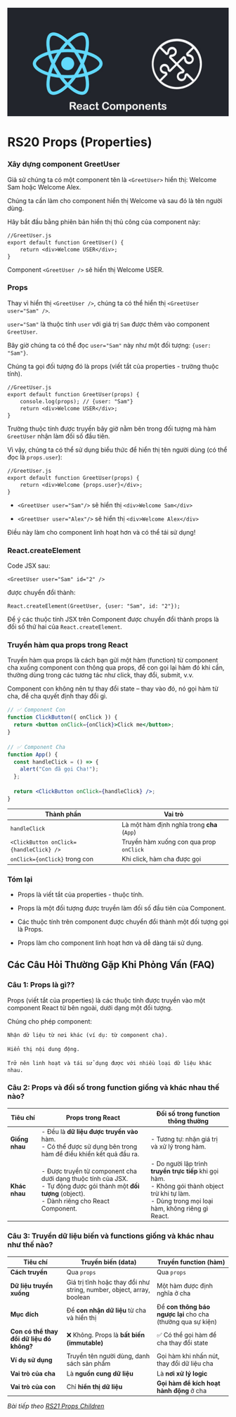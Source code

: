 ![Create-HTML-1](images/components.jpg)

# RS20 Props (Properties)

### Xây dựng component GreetUser

Giả sử chúng ta có một component tên là `<GreetUser>` hiển thị: Welcome Sam hoặc Welcome Alex.

Chúng ta cần làm cho component hiển thị Welcome và sau đó là tên người dùng.

Hãy bắt đầu bằng phiên bản hiển thị thủ công của component này:

```
//GreetUser.js
export default function GreetUser() {
    return <div>Welcome USER</div>;
}
```

Component `<GreetUser />` sẽ hiển thị Welcome USER.

### Props

Thay vì hiển thị `<GreetUser />`, chúng ta có thể hiển thị `<GreetUser user="Sam" />`.

`user="Sam"` là thuộc tính `user` với giá trị `Sam` được thêm vào component `GreetUser`.

Bây giờ chúng ta có thể đọc `user="Sam"` này như một đối tượng: `{user: "Sam"}`.

Chúng ta gọi đối tượng đó là props (viết tắt của properties - trường thuộc tính).

```
//GreetUser.js
export default function GreetUser(props) {
    console.log(props); // {user: "Sam"}
    return <div>Welcome USER</div>;
}
```

Trường thuộc tính được truyền bây giờ nằm bên trong đối tượng mà hàm `GreetUser` nhận làm đối số đầu tiên.

Vì vậy, chúng ta có thể sử dụng biểu thức để hiển thị tên người dùng (có thể đọc là `props.user`):

```
//GreetUser.js
export default function GreetUser(props) {
    return <div>Welcome {props.user}</div>;
}
```

- `<GreetUser user="Sam"/>` sẽ hiển thị `<div>Welcome Sam</div>`

- `<GreetUser user="Alex"/>` sẽ hiển thị `<div>Welcome Alex</div>`

Điều này làm cho component linh hoạt hơn và có thể tái sử dụng!

### React.createElement

Code JSX sau:

```
<GreetUser user="Sam" id="2" />
```

được chuyển đổi thành:

```
React.createElement(GreetUser, {user: "Sam", id: "2"});
```

Để ý các thuộc tính JSX trên Component được chuyển đổi thành props là đối số thứ hai của `React.createElement`.

### Truyền hàm qua props trong React

Truyền hàm qua props là cách bạn gửi một hàm (function) từ component cha xuống component con thông qua props, để con gọi lại hàm đó khi cần, thường dùng trong các tương tác như click, thay đổi, submit, v.v.

Component con không nên tự thay đổi state – thay vào đó, nó gọi hàm từ cha, để cha quyết định thay đổi gì.

```jsx
// ✅ Component Con
function ClickButton({ onClick }) {
  return <button onClick={onClick}>Click me</button>;
}

// ✅ Component Cha
function App() {
  const handleClick = () => {
    alert("Con đã gọi Cha!");
  };

  return <ClickButton onClick={handleClick} />;
}
```

| Thành phần                              | Vai trò                                     |
| --------------------------------------- | ------------------------------------------- |
| `handleClick`                           | Là một hàm định nghĩa trong **cha** (`App`) |
| `<ClickButton onClick={handleClick} />` | Truyền hàm xuống con qua prop `onClick`     |
| `onClick={onClick}` trong con           | Khi click, hàm cha được gọi                 |


### Tóm lại

- Props là viết tắt của properties - thuộc tính.

- Props là một đối tượng được truyền làm đối số đầu tiên của Component.

- Các thuộc tính trên component được chuyển đổi thành một đối tượng gọi là Props.

- Props làm cho component linh hoạt hơn và dễ dàng tái sử dụng.

## Các Câu Hỏi Thường Gặp Khi Phỏng Vấn (FAQ)

### Câu 1: Props là gì??

Props (viết tắt của properties) là các thuộc tính được truyền vào một component React từ bên ngoài, dưới dạng một đối tượng.

Chúng cho phép component:

    Nhận dữ liệu từ nơi khác (ví dụ: từ component cha).

    Hiển thị nội dung động.

    Trở nên linh hoạt và tái sử dụng được với nhiều loại dữ liệu khác nhau.

### Câu 2: Props và đối số trong function giống và khác nhau thế nào?

| Tiêu chí       | Props trong React                                                                                                                                             | Đối số trong function thông thường                                                                                                                         |
| -------------- | ------------------------------------------------------------------------------------------------------------------------------------------------------------- | ---------------------------------------------------------------------------------------------------------------------------------------------------------- |
| **Giống nhau** | - Đều là **dữ liệu được truyền vào** hàm. <br> - Có thể được sử dụng bên trong hàm để điều khiển kết quả đầu ra.                                              | - Tương tự: nhận giá trị và xử lý trong hàm.                                                                                                               |
| **Khác nhau**  | - Được truyền từ component cha dưới dạng thuộc tính của JSX. <br> - Tự động được gói thành một **đối tượng** (object). <br> - Dành riêng cho React Component. | - Do người lập trình **truyền trực tiếp** khi gọi hàm. <br> - Không gói thành object trừ khi tự làm. <br> - Dùng trong mọi loại hàm, không riêng gì React. |

### Câu 3: Truyền dữ liệu biến và functions giống và khác nhau như thế nào?

| Tiêu chí                                  | Truyền **biến (data)**                                                | Truyền **function (hàm)**                                   |
| ----------------------------------------- | --------------------------------------------------------------------- | ----------------------------------------------------------- |
| **Cách truyền**                           | Qua `props`                                                           | Qua `props`                                                 |
| **Dữ liệu truyền xuống**                  | Giá trị tĩnh hoặc thay đổi như string, number, object, array, boolean | Một hàm được định nghĩa ở cha                               |
| **Mục đích**                              | Để **con nhận dữ liệu** từ cha và hiển thị                            | Để **con thông báo ngược lại** cho cha (thường qua sự kiện) |
| **Con có thể thay đổi dữ liệu đó không?** | ❌ Không. Props là **bất biến (immutable)**                            | ✅ Có thể gọi hàm để cha thay đổi state                      |
| **Ví dụ sử dụng**                         | Truyền tên người dùng, danh sách sản phẩm                             | Gọi hàm khi nhấn nút, thay đổi dữ liệu cha                  |
| **Vai trò của cha**                       | Là **nguồn cung dữ liệu**                                             | Là **nơi xử lý logic**                                      |
| **Vai trò của con**                       | Chỉ **hiển thị dữ liệu**                                              | **Gọi hàm để kích hoạt hành động** ở cha                    |

*Bài tiếp theo [RS21 Props Children](/lesson/session/session_021_props_children.md)*
